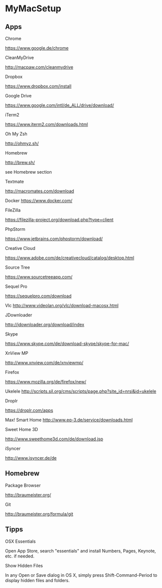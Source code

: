# MyMacSetup

## Apps

Chrome

https://www.google.de/chrome

CleanMyDrive

http://macpaw.com/cleanmydrive

Dropbox

https://www.dropbox.com/install

Google Drive

https://www.google.com/intl/de_ALL/drive/download/

iTerm2

https://www.iterm2.com/downloads.html

Oh My Zsh

http://ohmyz.sh/

Homebrew

http://brew.sh/

see Homebrew section

Textmate

http://macromates.com/download

Docker
https://www.docker.com/

FileZilla

https://filezilla-project.org/download.php?type=client

PhpStorm

https://www.jetbrains.com/phpstorm/download/

Creative Cloud

https://www.adobe.com/de/creativecloud/catalog/desktop.html

Source Tree

https://www.sourcetreeapp.com/

Sequel Pro

https://sequelpro.com/download

Vlc
http://www.videolan.org/vlc/download-macosx.html

JDownloader

http://jdownloader.org/download/index

Skype

https://www.skype.com/de/download-skype/skype-for-mac/

XnView MP

http://www.xnview.com/de/xnviewmp/

Firefox

https://www.mozilla.org/de/firefox/new/

Ukelele
http://scripts.sil.org/cms/scripts/page.php?site_id=nrsi&id=ukelele

Droplr

https://droplr.com/apps

Max! Smart Home
http://www.eq-3.de/service/downloads.html

Sweet Home 3D

http://www.sweethome3d.com/de/download.jsp

iSyncer

http://www.isyncer.de/de

## Homebrew

Package Browser

http://braumeister.org/

Git

http://braumeister.org/formula/git

## Tipps

OSX Essentials

Open App Store, search "essentials" and install Numbers, Pages, Keynote, etc. if needed. 

Show Hidden Files

In any Open or Save dialog in OS X, simply press Shift-Command-Period to display hidden files and folders.
